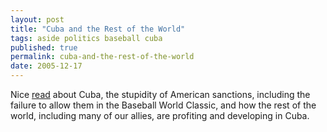 ```yaml
---
layout: post
title: "Cuba and the Rest of the World"
tags: aside politics baseball cuba
published: true
permalink: cuba-and-the-rest-of-the-world
date: 2005-12-17
---
```


Nice <a href="http://www.huffingtonpost.com/sarah-stephens/a-swing-and-a-miss-why-b_b_12457.html">read</a> about Cuba, the stupidity of American sanctions, including the failure to allow them in the Baseball World Classic, and how the rest of the world, including many of our allies, are profiting and developing in Cuba.
